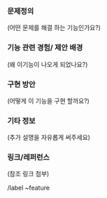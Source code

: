 ### 문제정의

(어떤 문제를 해결 하는 기능인가요?)

### 기능 관련 경험/ 제안 배경

(왜 이기능이 나오게 되었나요?)

### 구현 방안

(어떻게 이 기능을 구현 할까요?)

### 기타 정보

(추가 설명을 자유롭게 써주세요)

### 링크/레퍼런스
(참조 링크 첨부)

/label ~feature
